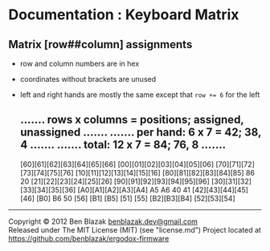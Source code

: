 # Documentation : Keyboard Matrix

## Matrix [row##column] assignments

* row and column numbers are in hex
* coordinates without brackets are unused
* left and right hands are mostly the same except that `row += 6` for the left

    .......           rows x columns = positions;  assigned,  unassigned .......
    ....... per hand:    6 x 7       = 42;         38,        4          .......
    .......    total:   12 x 7       = 84;         76,        8          .......
    ----------------------------------------------------------------------------
    [60][61][62][63][64][65][66]                [00][01][02][03][04][05][06]
    [70][71][72][73][74][75][76]                [10][11][12][13][14][15][16]
    [80][81][82][83][84][85] 86                  20 [21][22][23][24][25][26]
    [90][91][92][93][94][95][96]                [30][31][32][33][34][35][36]
    [A0][A1][A2][A3][A4] A5  A6                  40  41 [42][43][44][45][46]
                          [B0]     B6      50     [56]
                          [B1]    [B5]    [51]    [55]
                          [B2][B3][B4]    [52][53][54]

-------------------------------------------------------------------------------

Copyright &copy; 2012 Ben Blazak <benblazak.dev@gmail.com>  
Released under The MIT License (MIT) (see "license.md")
Project located at <https://github.com/benblazak/ergodox-firmware>

